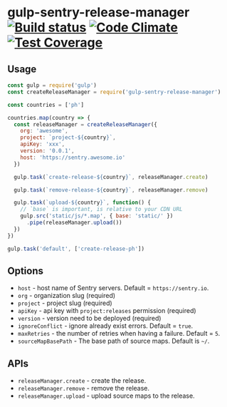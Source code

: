 # gulp-sentry-release-manager [![Build status](https://travis-ci.org/vinhlh/gulp-sentry-release-manager.svg?branch=master)](https://travis-ci.org/vinhlh/gulp-sentry-release-manager) [![Code Climate](https://codeclimate.com/github/vinhlh/gulp-sentry-release-manager/badges/gpa.svg)](https://codeclimate.com/github/vinhlh/gulp-sentry-release-manager) [![Test Coverage](https://codeclimate.com/github/vinhlh/gulp-sentry-release-manager/badges/coverage.svg)](https://codeclimate.com/github/vinhlh/gulp-sentry-release-manager/coverage)

## Usage

```js
const gulp = require('gulp')
const createReleaseManager = require('gulp-sentry-release-manager')

const countries = ['ph']

countries.map(country => {
  const releaseManager = createReleaseManager({
    org: 'awesome',
    project: `project-${country}`,
    apiKey: 'xxx',
    version: '0.0.1',
    host: 'https://sentry.awesome.io'
  })

  gulp.task(`create-release-${country}`, releaseManager.create)

  gulp.task(`remove-release-${country}`, releaseManager.remove)

  gulp.task(`upload-${country}`, function() {
    // `base` is important, is relative to your CDN URL
    gulp.src('static/js/*.map', { base: 'static/' })
      .pipe(releaseManager.upload())
  })
})

gulp.task('default', ['create-release-ph'])
```

## Options

- `host` - host name of Sentry servers. Default = `https://sentry.io`.
- `org` - organization slug (required)
- `project` - project slug (required)
- `apiKey` - api key with `project:releases` permission (required)
- `version` - version need to be deployed (required)
- `ignoreConflict` - ignore already exist errors. Default = `true`.
- `maxRetries` - the number of retries when having a failure. Default = `5`.
- `sourceMapBasePath` - The base path of source maps. Default is `~/`.

## APIs

- `releaseManager.create` - create the release.
- `releaseManager.remove` - remove the release.
- `releaseManager.upload` - upload source maps to the release.
